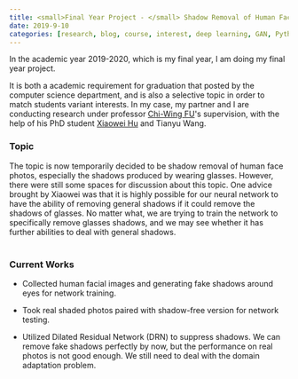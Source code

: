 ```yaml
---
title: <small>Final Year Project - </small> Shadow Removal of Human Facial Images
date: 2019-9-10
categories: [research, blog, course, interest, deep learning, GAN, Python]
---
```

In the academic year 2019-2020, which is my final year, I am doing my final year project. 

It is both a academic requirement for graduation that posted by the computer science department, and is also a selective topic in order to match students variant interests. In my case, my partner and I are conducting research under professor [Chi-Wing FU](https://www.cse.cuhk.edu.hk/~cwfu/)'s supervision, with the help of his PhD student [Xiaowei Hu](https://xw-hu.github.io/) and Tianyu Wang.

### Topic
The topic is now temporarily decided to be shadow removal of human face photos, especially the shadows produced by wearing glasses. However, there were still some spaces for discussion about this topic. One advice brought by Xiaowei was that it is highly possible for our neural network to have the ability of removing general shadows if it could remove the shadows of glasses. No matter what, we are trying to train the network to specifically remove glasses shadows, and we may see whether it has further abilities to deal with general shadows.
<br><br>


### Current Works
* Collected human facial images and generating fake shadows around eyes for network training.

* Took real shaded photos paired with shadow-free version for network testing.

* Utilized Dilated Residual Network (DRN) to suppress shadows. We can remove fake shadows perfectly by now, but the performance on real photos is not good enough. We still need to deal with the domain adaptation problem. 
<br><br>